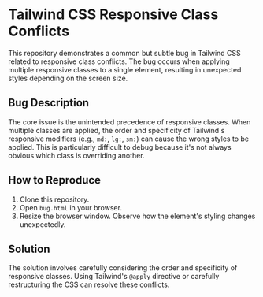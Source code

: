 # Tailwind CSS Responsive Class Conflicts

This repository demonstrates a common but subtle bug in Tailwind CSS related to responsive class conflicts.  The bug occurs when applying multiple responsive classes to a single element, resulting in unexpected styles depending on the screen size.

## Bug Description
The core issue is the unintended precedence of responsive classes.  When multiple classes are applied, the order and specificity of Tailwind's responsive modifiers (e.g., `md:`, `lg:`, `sm:`) can cause the wrong styles to be applied.  This is particularly difficult to debug because it's not always obvious which class is overriding another.

## How to Reproduce
1. Clone this repository.
2. Open `bug.html` in your browser.
3. Resize the browser window. Observe how the element's styling changes unexpectedly.

## Solution
The solution involves carefully considering the order and specificity of responsive classes.  Using Tailwind's `@apply` directive or carefully restructuring the CSS can resolve these conflicts.